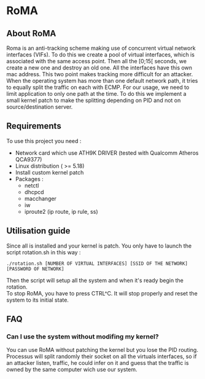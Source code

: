 # RoMA
## About RoMA
Roma is an anti-tracking scheme making use of concurrent virtual network interfaces (VIFs). 
To do this we create a pool of virtual interfaces, which is associated with the same access point.
Then all the [0;15[ seconds, we create a new one and destroy an old one.
All the interfaces have this own mac address.
This two point makes tracking more difficult for an attacker.
When the operating system has more than one default network path, it tries to equally split the traffic on each with ECMP.
For our usage, we need to limit application to only one path at the time. 
To do this we implement a small kernel patch to make the splitting depending on PID and not on source/destination server.

## Requirements
To use this project you need :
- Network card which use ATH9K DRIVER (tested with Qualcomm Atheros QCA9377)
- Linux distribution ( >= 5.18)
- Install custom kernel patch 
- Packages : 
    - netctl
    - dhcpcd
    - macchanger
    - iw
    - iproute2 (ip route, ip rule, ss)

## Utilisation guide
Since all is installed and your kernel is patch. 
You only have to launch the script rotation.sh in this way : 
```
./rotation.sh [NUMBER OF VIRTUAL INTERFACES] [SSID OF THE NETWORK] [PASSWORD OF NETWORK]
```
Then the script will setup all the system and when it's ready begin the rotation.   
To stop RoMA, you have to press CTRL^C. 
It will stop properly and reset the system to its initial state.

## FAQ
### Can I use the system without modifing my kernel?
You can use RoMA without patching the kernel but you lose the PID routing. 
Processus will split randomly their socket on all the virtuals interfaces, so if an attacker listen, traffic, he could infer on it and guess that the traffic is owned by the same computer wich use our system.
